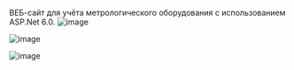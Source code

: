 ВЕБ-сайт для учёта метрологического оборудования с использованием ASP.Net 6.0.
![image](https://github.com/MaxZiz/WMS-ForMetrologicalDevices/assets/164657520/f16d84b0-f96d-40b3-8793-263b6b7e7e2c)


![image](https://github.com/MaxZiz/WMS-ForMetrologicalDevices/assets/164657520/5c4cee83-f1b3-4cbc-83fa-2edab493ae06)

![image](https://github.com/MaxZiz/WMS-ForMetrologicalDevices/assets/164657520/2ec073b2-6a76-43c5-badf-c1156b356677)
